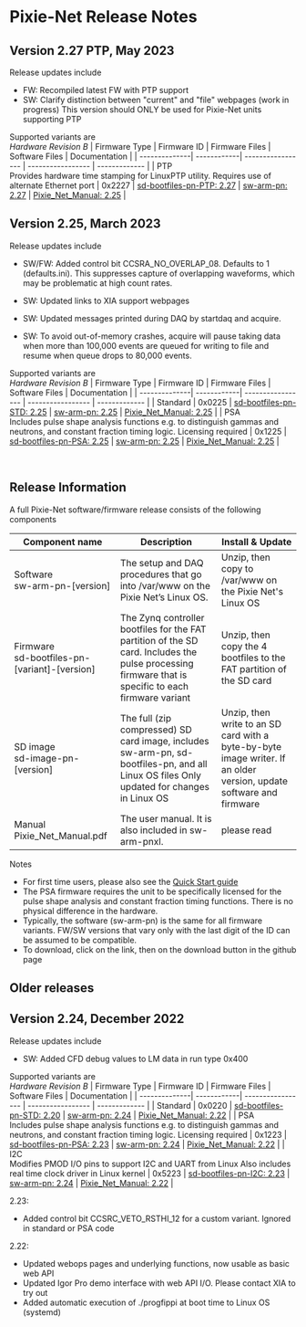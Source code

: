 # Pixie-Net Release Notes

## Version 2.27 PTP, May 2023
Release updates include
- FW: Recompiled latest FW with PTP support
- SW: Clarify distinction between "current" and "file" webpages (work in progress)
This version should ONLY be used for Pixie-Net units supporting PTP

Supported variants are <br/>
*Hardware Revision B*
| Firmware Type |	Firmware ID |	Firmware Files |	Software Files | Documentation |
| --------------| ------------| ----------------- | ----------------- | ------------- |
| PTP <br/> Provides hardware time stamping for LinuxPTP utility. Requires use of alternate Ethernet port | 0x2227 | [sd-bootfiles-pn-PTP: 2.27](./release_packages/sd-bootfiles-pn-PTP-2p27.zip)   | [sw-arm-pn: 2.27](./release_packages/sw-arm-pn-2p27.zip) | [Pixie_Net_Manual: 2.25](./release_packages/Pixie_Net_Manual.pdf) | 
 

## Version 2.25, March 2023
Release updates include
 
- SW/FW: Added control bit CCSRA_NO_OVERLAP_08. Defaults to 1 (defaults.ini). 
  This suppresses capture of overlapping waveforms, which may be problematic at high count rates. 

- SW: Updated links to XIA support webpages

- SW: Updated messages printed during DAQ by startdaq and acquire. 

- SW: To avoid out-of-memory crashes, acquire will pause taking data when more than 100,000 
 events are queued for writing to file and resume when queue drops to 80,000 events. 


Supported variants are <br/>
*Hardware Revision B*
| Firmware Type |	Firmware ID |	Firmware Files |	Software Files | Documentation |
| --------------| ------------| ----------------- | ----------------- | ------------- |
| Standard | 0x0225 | [sd-bootfiles-pn-STD: 2.25](./release_packages/sd-bootfiles-pn-STD-2p25.zip)   | [sw-arm-pn: 2.25](./release_packages/sw-arm-pn-2p25.zip) | [Pixie_Net_Manual: 2.25](./release_packages/Pixie_Net_Manual.pdf) | 
| PSA <br/> Includes pulse shape analysis functions e.g. to distinguish gammas and neutrons, and constant fraction timing logic. Licensing required | 0x1225 | [sd-bootfiles-pn-PSA: 2.25](./release_packages/sd-bootfiles-pn-PSA-2p25.zip)   | [sw-arm-pn: 2.25](./release_packages/sw-arm-pn-2p25.zip) | [Pixie_Net_Manual: 2.25](./release_packages/Pixie_Net_Manual.pdf) | 





 
## Release Information
A full Pixie-Net  software/firmware release consists of the following components

| Component name | Description	| Install & Update |
| -------------- | ------------ | ----------------- |
| Software <br/> sw-arm-pn-[version] | The setup and DAQ procedures that go into /var/www on the Pixie Net’s Linux OS. |	Unzip, then copy to /var/www on the Pixie Net's Linux OS |
| Firmware <br/> sd-bootfiles-pn-[variant]-[version]	| The Zynq controller bootfiles for the FAT partition of the SD card. Includes the pulse processing firmware that is specific to each firmware variant |	Unzip, then copy the 4 bootfiles to the FAT partition of the SD card |
| SD image <br/> sd-image-pn-[version] | The full (zip compressed) SD card image, includes sw-arm-pn, sd-bootfiles-pn, and all Linux OS files Only updated for changes in Linux OS |	Unzip, then write to an SD card with a byte-by-byte image writer. If an older version, update software and firmware |
| Manual <br/> Pixie_Net_Manual.pdf | The user manual. It is also included in sw-arm-pnxl. | please read |

Notes 
- For first time users, please also see the [Quick Start guide](./release_packages/PixieNet_QuickStart.pdf)
- The PSA firmware requires the unit to be specifically licensed for the pulse shape analysis and constant fraction timing functions. There is no physical difference in the hardware. 
- Typically, the software (sw-arm-pn) is the same for all firmware variants. FW/SW versions that vary only with the last digit of the ID can be assumed to be compatible. 
- To download, click on the link, then on the download button in the github page


## Older releases 

## Version 2.24, December 2022
Release updates include
 
- SW: Added CFD debug values to LM data in run type 0x400

Supported variants are <br/>
*Hardware Revision B*
| Firmware Type |	Firmware ID |	Firmware Files |	Software Files | Documentation |
| --------------| ------------| ----------------- | ----------------- | ------------- |
| Standard | 0x0220 | [sd-bootfiles-pn-STD: 2.20](./release_packages/sd-bootfiles-pn-STD-2p20.zip)   | [sw-arm-pn: 2.24](./release_packages/sw-arm-pn-2p24.zip) | [Pixie_Net_Manual: 2.22](./release_packages/Pixie_Net_Manual.pdf) | 
| PSA <br/> Includes pulse shape analysis functions e.g. to distinguish gammas and neutrons, and constant fraction timing logic. Licensing required | 0x1223 | [sd-bootfiles-pn-PSA: 2.23](./release_packages/sd-bootfiles-pn-PSA-2p23.zip)   | [sw-arm-pn: 2.24](./release_packages/sw-arm-pn-2p24.zip) | [Pixie_Net_Manual: 2.22](./release_packages/Pixie_Net_Manual.pdf) | 
| I2C <br/> Modifies PMOD I/O pins to support I2C and UART from Linux Also includes real time clock driver in Linux kernel | 0x5223 | [sd-bootfiles-pn-I2C: 2.23](./release_packages/sd-bootfiles-pn-I2C-2p23.zip)   | [sw-arm-pn: 2.24](./release_packages/sw-arm-pn-2p24.zip) | [Pixie_Net_Manual: 2.22](./release_packages/Pixie_Net_Manual.pdf) | 



2.23: 
- Added control bit CCSRC_VETO_RSTHI_12 for a custom variant. Ignored in standard or PSA code

2.22:
- Updated webops pages and underlying functions, now usable as basic web API
- Updated Igor Pro demo interface with web API I/O. Please contact XIA to try out
- Added automatic execution of ./progfippi at boot time to Linux OS (systemd)


